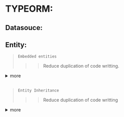 # TYPEORM:

## Datasouce:

## Entity:

> `Embedded entities`
>
> > > Reduce duplication of code writting.

<details>

  <summary>more</summary>
  <blockquote>

```js
  class TimeLog {
    @Column({ type: Date, nullable: false, name: "createdDate" })
    createdDate: Date;

  @Column({ type: Date, nullable: false, name: "updatedDate" })
  updatedDate: Date;
  }

  @Entity()
  export class EmbeddedEntity {
  @PrimaryGeneratedColumn("uuid")
  id: string;

  @Column()
  props1: string;

  @Column(() => TimeLog)
  timeLog: TimeLog;
  }

  // SQL
  CREATE TABLE IF NOT EXISTS public.embedded_entity (
  id uuid NOT NULL DEFAULT uuid_generate_v4(),
  props1 character varying COLLATE pg_catalog."default" NOT NULL,
  "timeLogCreateddate" timestamp without time zone NOT NULL,
  "timeLogUpdateddate" timestamp without time zone NOT NULL,
  CONSTRAINT "PK_2286d1ffdaf9f9abb70e11a68af" PRIMARY KEY (id)
  )
```

  </blockquote>
</details>
<br />

> `Entity Inheritance`
>
> > > Reduce duplication of code writting

<details>
  <summary>more</summary>

```js
abstract class Content {
@PrimaryGeneratedColumn("uuid")
id: string;

@Column({ type: Date, nullable: true })
createdAt: Date;

@Column()
updatedAt: Date;
}

@Entity()
export class EntityInheritance extends Content {
@Column()
author: string;

@Column()
title: string;
}

CREATE TABLE IF NOT EXISTS public.entity_inheritance
(
    id uuid NOT NULL DEFAULT uuid_generate_v4(),
    "createdAt" timestamp without time zone,
    "updatedAt" timestamp without time zone NOT NULL,
    author character varying COLLATE pg_catalog."default" NOT NULL,
    title character varying COLLATE pg_catalog."default" NOT NULL,
    CONSTRAINT "PK_4e270010d6ef40bf8f9e8ac7beb" PRIMARY KEY (id)
)

```

</details>
